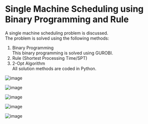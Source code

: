 # Single Machine Scheduling using Binary Programming and Rule

A single machine scheduling problem is discussed.  
The problem is solved using the following methods:  
1) Binary Programming  
   This binary programming is solved using GUROBI.  
2) Rule (Shortest Processing Time/SPT)  
3) 2-Opt Algorithm  
All solution methods are coded in Python.  

![image](https://user-images.githubusercontent.com/42261330/206994555-0195e38f-0ca7-4aba-bb90-4f5e8ecf1518.png)

![image](https://user-images.githubusercontent.com/42261330/206990890-aa01bc61-2cca-4f1d-9ca6-c6167fffc87c.png)

![image](https://user-images.githubusercontent.com/42261330/206990913-a3a6ed8a-d4d9-415d-ac82-00d6769c9d09.png)

![image](https://user-images.githubusercontent.com/42261330/206994737-68b2dc97-6cca-4783-b523-e9df195f4187.png)

![image](https://user-images.githubusercontent.com/42261330/207002370-ed055dbf-8f56-4f8b-a34a-d582d748217f.png)
